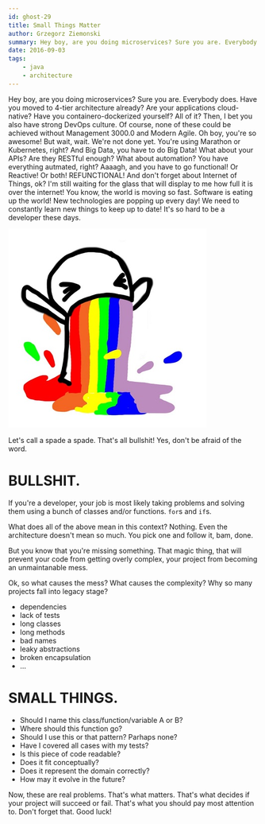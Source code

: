```yaml
---
id: ghost-29
title: Small Things Matter
author: Grzegorz Ziemonski
summary: Hey boy, are you doing microservices? Sure you are. Everybody does. Have you moved to 4-tier architecture already? Are your applications cloud-native? Have you containero-dockerized yourself? All of it?
date: 2016-09-03
tags:
    - java
    - architecture
---
```

Hey boy, are you doing microservices? Sure you are. Everybody does. Have you moved to 4-tier architecture already? Are your applications cloud-native? Have you containero-dockerized yourself? All of it? Then, I bet you also have strong DevOps culture. Of course, none of these could be achieved without Management 3000.0 and Modern Agile. Oh boy, you're so awesome! But wait, wait. We're not done yet. You're using Marathon or Kubernetes, right? And Big Data, you have to do Big Data! What about your APIs? Are they RESTful enough? What about automation? You have everything autmated, right? Aaaagh, and you have to go functional! Or Reactive! Or both! REFUNCTIONAL! And don't forget about Internet of Things, ok? I'm still waiting for the glass that will display to me how full it is over the internet! You know, the world is moving so fast. Software is eating up the world! New technologies are popping up every day! We need to constantly learn new things to keep up to date! It's so hard to be a developer these days.

![](/img/rainbow_puke.jpg)

Let's call a spade a spade. That's all bullshit! Yes, don't be afraid of the word.

# BULLSHIT.

If you're a developer, your job is most likely taking problems and solving them using a bunch of classes and/or functions. `for`s and `if`s.

What does all of the above mean in this context? Nothing. Even the architecture doesn't mean so much. You pick one and follow it, bam, done.

But you know that you're missing something. That magic thing, that will prevent your code from getting overly complex, your project from becoming an unmaintanable mess.

Ok, so what causes the mess? What causes the complexity? Why so many projects fall into legacy stage?

* dependencies
* lack of tests
* long classes
* long methods
* bad names
* leaky abstractions
* broken encapsulation
* ...

# SMALL THINGS.

* Should I name this class/function/variable A or B?
* Where should this function go?
* Should I use this or that pattern? Parhaps none?
* Have I covered all cases with my tests?
* Is this piece of code readable?
* Does it fit conceptually?
* Does it represent the domain correctly?
* How may it evolve in the future?

Now, these are real problems. That's what matters. That's what decides if your project will succeed or fail. That's what you should pay most attention to. Don't forget that. Good luck!